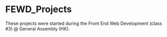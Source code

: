 FEWD_Projects
=============

These projects were started during the Front End Web Development (class #3) @ General Assembly (HK). 
